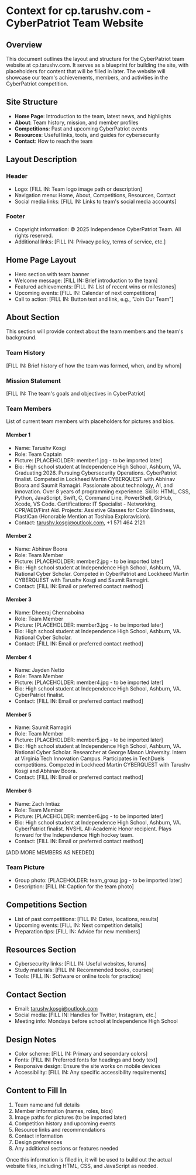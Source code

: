 # Context for cp.tarushv.com - CyberPatriot Team Website

## Overview
This document outlines the layout and structure for the CyberPatriot team website at cp.tarushv.com. It serves as a blueprint for building the site, with placeholders for content that will be filled in later. The website will showcase our team's achievements, members, and activities in the CyberPatriot competition.

## Site Structure
- **Home Page**: Introduction to the team, latest news, and highlights
- **About**: Team history, mission, and member profiles
- **Competitions**: Past and upcoming CyberPatriot events
- **Resources**: Useful links, tools, and guides for cybersecurity
- **Contact**: How to reach the team

## Layout Description

### Header
- Logo: [FILL IN: Team logo image path or description]
- Navigation menu: Home, About, Competitions, Resources, Contact
- Social media links: [FILL IN: Links to team's social media accounts]

### Footer
- Copyright information: © 2025 Independence CyberPatriot Team. All rights reserved.
- Additional links: [FILL IN: Privacy policy, terms of service, etc.]

## Home Page Layout
- Hero section with team banner
- Welcome message: [FILL IN: Brief introduction to the team]
- Featured achievements: [FILL IN: List of recent wins or milestones]
- Upcoming events: [FILL IN: Calendar of next competitions]
- Call to action: [FILL IN: Button text and link, e.g., "Join Our Team"]

## About Section
This section will provide context about the team members and the team's background.

### Team History
[FILL IN: Brief history of how the team was formed, when, and by whom]

### Mission Statement
[FILL IN: The team's goals and objectives in CyberPatriot]

### Team Members
List of current team members with placeholders for pictures and bios.

#### Member 1
- Name: Tarushv Kosgi
- Role: Team Captain
- Picture: [PLACEHOLDER: member1.jpg - to be imported later]
- Bio: High school student at Independence High School, Ashburn, VA. Graduating 2026. Pursuing Cybersecurity Operations. CyberPatriot finalist. Competed in Lockheed Martin CYBERQUEST with Abhinav Boora and Saumit Ramagiri. Passionate about technology, AI, and innovation. Over 8 years of programming experience. Skills: HTML, CSS, Python, JavaScript, Swift, C, Command Line, PowerShell, GitHub, Xcode, VS Code. Certifications: IT Specialist - Networking, CPR/AED/First Aid. Projects: Assistive Glasses for Color Blindness, PlastiCan (Honorable Mention at Toshiba Exploravision).
- Contact: tarushv.kosgi@outlook.com, +1 571 464 2121

#### Member 2
- Name: Abhinav Boora
- Role: Team Member
- Picture: [PLACEHOLDER: member2.jpg - to be imported later]
- Bio: High school student at Independence High School, Ashburn, VA. National Cyber Scholar. Competed in CyberPatriot and Lockheed Martin CYBERQUEST with Tarushv Kosgi and Saumit Ramagiri.
- Contact: [FILL IN: Email or preferred contact method]

#### Member 3
- Name: Dheeraj Chennaboina
- Role: Team Member
- Picture: [PLACEHOLDER: member3.jpg - to be imported later]
- Bio: High school student at Independence High School, Ashburn, VA. National Cyber Scholar.
- Contact: [FILL IN: Email or preferred contact method]

#### Member 4
- Name: Jayden Netto
- Role: Team Member
- Picture: [PLACEHOLDER: member4.jpg - to be imported later]
- Bio: High school student at Independence High School, Ashburn, VA. CyberPatriot finalist.
- Contact: [FILL IN: Email or preferred contact method]

#### Member 5
- Name: Saumit Ramagiri
- Role: Team Member
- Picture: [PLACEHOLDER: member5.jpg - to be imported later]
- Bio: High school student at Independence High School, Ashburn, VA. National Cyber Scholar. Researcher at George Mason University. Intern at Virginia Tech Innovation Campus. Participates in TechDuels competitions. Competed in Lockheed Martin CYBERQUEST with Tarushv Kosgi and Abhinav Boora.
- Contact: [FILL IN: Email or preferred contact method]

#### Member 6
- Name: Zach Imtiaz
- Role: Team Member
- Picture: [PLACEHOLDER: member6.jpg - to be imported later]
- Bio: High school student at Independence High School, Ashburn, VA. CyberPatriot finalist. NVSHL All-Academic Honor recipient. Plays forward for the Independence High hockey team.
- Contact: [FILL IN: Email or preferred contact method]

[ADD MORE MEMBERS AS NEEDED]

### Team Picture
- Group photo: [PLACEHOLDER: team_group.jpg - to be imported later]
- Description: [FILL IN: Caption for the team photo]

## Competitions Section
- List of past competitions: [FILL IN: Dates, locations, results]
- Upcoming events: [FILL IN: Next competition details]
- Preparation tips: [FILL IN: Advice for new members]

## Resources Section
- Cybersecurity links: [FILL IN: Useful websites, forums]
- Study materials: [FILL IN: Recommended books, courses]
- Tools: [FILL IN: Software or online tools for practice]

## Contact Section
- Email: tarushv.kosgi@outlook.com
- Social media: [FILL IN: Handles for Twitter, Instagram, etc.]
- Meeting info: Mondays before school at Independence High School

## Design Notes
- Color scheme: [FILL IN: Primary and secondary colors]
- Fonts: [FILL IN: Preferred fonts for headings and body text]
- Responsive design: Ensure the site works on mobile devices
- Accessibility: [FILL IN: Any specific accessibility requirements]

## Content to Fill In
1. Team name and full details
2. Member information (names, roles, bios)
3. Image paths for pictures (to be imported later)
4. Competition history and upcoming events
5. Resource links and recommendations
6. Contact information
7. Design preferences
8. Any additional sections or features needed

Once this information is filled in, it will be used to build out the actual website files, including HTML, CSS, and JavaScript as needed.
